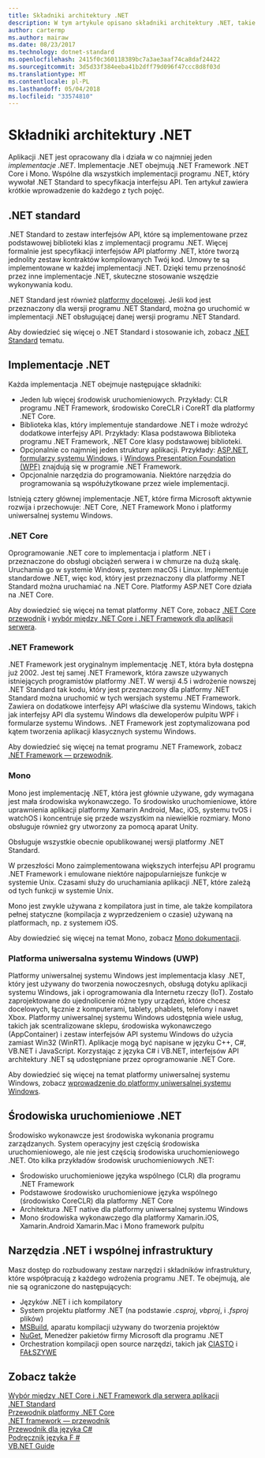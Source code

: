 ```yaml
---
title: Składniki architektury .NET
description: W tym artykule opisano składniki architektury .NET, takie jak .NET Standard, .NET implementacji środowiska uruchomieniowe .NET i narzędzi.
author: cartermp
ms.author: mairaw
ms.date: 08/23/2017
ms.technology: dotnet-standard
ms.openlocfilehash: 2415f0c360118389bc7a3ae3aaf74ca8daf24422
ms.sourcegitcommit: 3d5d33f384eeba41b2dff79d096f47ccc8d8f03d
ms.translationtype: MT
ms.contentlocale: pl-PL
ms.lasthandoff: 05/04/2018
ms.locfileid: "33574810"
---
```

# <a name="net-architectural-components"></a>Składniki architektury .NET

Aplikacji .NET jest opracowany dla i działa w co najmniej jeden *implementacje .NET*.  Implementacje .NET obejmują .NET Framework .NET Core i Mono. Wspólne dla wszystkich implementacji programu .NET, który wywołał .NET Standard to specyfikacja interfejsu API. Ten artykuł zawiera krótkie wprowadzenie do każdego z tych pojęć.

## <a name="net-standard"></a>.NET standard

.NET Standard to zestaw interfejsów API, które są implementowane przez podstawowej biblioteki klas z implementacji programu .NET. Więcej formalnie jest specyfikacji interfejsów API platformy .NET, które tworzą jednolity zestaw kontraktów kompilowanych Twój kod. Umowy te są implementowane w każdej implementacji .NET. Dzięki temu przenośność przez inne implementacje .NET, skuteczne stosowanie wszędzie wykonywania kodu.

.NET Standard jest również [platformy docelowej](glossary.md#target-framework). Jeśli kod jest przeznaczony dla wersji programu .NET Standard, można go uruchomić w implementacji .NET obsługującej danej wersji programu .NET Standard.

Aby dowiedzieć się więcej o .NET Standard i stosowanie ich, zobacz [.NET Standard](net-standard.md) tematu.

## <a name="net-implementations"></a>Implementacje .NET

Każda implementacja .NET obejmuje następujące składniki:

- Jeden lub więcej środowisk uruchomieniowych. Przykłady: CLR programu .NET Framework, środowisko CoreCLR i CoreRT dla platformy .NET Core.
- Biblioteka klas, który implementuje standardowe .NET i może wdrożyć dodatkowe interfejsy API. Przykłady: Klasa podstawowa Biblioteka programu .NET Framework, .NET Core klasy podstawowej biblioteki.
- Opcjonalnie co najmniej jeden struktury aplikacji. Przykłady: [ASP.NET](https://www.asp.net/), [formularzy systemu Windows](../framework/winforms/windows-forms-overview.md), i [Windows Presentation Foundation (WPF)](../framework/wpf/index.md) znajdują się w programie .NET Framework.
- Opcjonalnie narzędzia do programowania. Niektóre narzędzia do programowania są współużytkowane przez wiele implementacji.

Istnieją cztery głównej implementacje .NET, które firma Microsoft aktywnie rozwija i przechowuje: .NET Core, .NET Framework Mono i platformy uniwersalnej systemu Windows.

### <a name="net-core"></a>.NET Core

Oprogramowanie .NET core to implementacja i platform .NET i przeznaczone do obsługi obciążeń serwera i w chmurze na dużą skalę. Uruchamia go w systemie Windows, system macOS i Linux. Implementuje standardowe .NET, więc kod, który jest przeznaczony dla platformy .NET Standard można uruchamiać na .NET Core. Platformy ASP.NET Core działa na .NET Core. 

Aby dowiedzieć się więcej na temat platformy .NET Core, zobacz [.NET Core przewodnik](../core/index.md) i [wybór między .NET Core i .NET Framework dla aplikacji serwera](choosing-core-framework-server.md).

### <a name="net-framework"></a>.NET Framework

.NET Framework jest oryginalnym implementację .NET, która była dostępna już 2002. Jest tej samej .NET Framework, która zawsze używanych istniejących programistów platformy .NET. W wersji 4.5 i wdrożenie nowszej .NET Standard tak kodu, który jest przeznaczony dla platformy .NET Standard można uruchomić w tych wersjach systemu .NET Framework. Zawiera on dodatkowe interfejsy API właściwe dla systemu Windows, takich jak interfejsy API dla systemu Windows dla deweloperów pulpitu WPF i formularze systemu Windows. .NET Framework jest zoptymalizowana pod kątem tworzenia aplikacji klasycznych systemu Windows.

Aby dowiedzieć się więcej na temat programu .NET Framework, zobacz [.NET Framework — przewodnik](../framework/index.md).

### <a name="mono"></a>Mono

Mono jest implementację .NET, która jest głównie używane, gdy wymagana jest mała środowiska wykonawczego. To środowisko uruchomieniowe, które uprawnienia aplikacji platformy Xamarin Android, Mac, iOS, systemu tvOS i watchOS i koncentruje się przede wszystkim na niewielkie rozmiary. Mono obsługuje również gry utworzony za pomocą aparat Unity.

Obsługuje wszystkie obecnie opublikowanej wersji platformy .NET Standard.

W przeszłości Mono zaimplementowana większych interfejsu API programu .NET Framework i emulowane niektóre najpopularniejsze funkcje w systemie Unix. Czasami służy do uruchamiania aplikacji .NET, które zależą od tych funkcji w systemie Unix.

Mono jest zwykle używana z kompilatora just in time, ale także kompilatora pełnej statyczne (kompilacja z wyprzedzeniem o czasie) używaną na platformach, np. z systemem iOS.

Aby dowiedzieć się więcej na temat Mono, zobacz [Mono dokumentacji](https://www.mono-project.com/docs/).

### <a name="universal-windows-platform-uwp"></a>Platforma uniwersalna systemu Windows (UWP)

Platformy uniwersalnej systemu Windows jest implementacja klasy .NET, który jest używany do tworzenia nowoczesnych, obsługą dotyku aplikacji systemu Windows, jak i oprogramowania dla Internetu rzeczy (IoT). Zostało zaprojektowane do ujednolicenie różne typy urządzeń, które chcesz docelowych, łącznie z komputerami, tablety, phablets, telefony i nawet Xbox. Platformy uniwersalnej systemu Windows udostępnia wiele usług, takich jak scentralizowane sklepu, środowiska wykonawczego (AppContainer) i zestaw interfejsów API systemu Windows do użycia zamiast Win32 (WinRT). Aplikacje mogą być napisane w języku C++, C#, VB.NET i JavaScript. Korzystając z języka C# i VB.NET, interfejsów API architektury .NET są udostępniane przez oprogramowanie .NET Core.

Aby dowiedzieć się więcej na temat platformy uniwersalnej systemu Windows, zobacz [wprowadzenie do platformy uniwersalnej systemu Windows](https://docs.microsoft.com/windows/uwp/get-started/universal-application-platform-guide).

## <a name="net-runtimes"></a>Środowiska uruchomieniowe .NET

Środowisko wykonawcze jest środowiska wykonania programu zarządzanych. System operacyjny jest częścią środowiska uruchomieniowego, ale nie jest częścią środowiska uruchomieniowego .NET. Oto kilka przykładów środowisk uruchomieniowych .NET:
 
 - Środowisko uruchomieniowe języka wspólnego (CLR) dla programu .NET Framework
 - Podstawowe środowisko uruchomieniowe języka wspólnego (środowisko CoreCLR) dla platformy .NET Core
 - Architektura .NET native dla platformy uniwersalnej systemu Windows 
 - Mono środowiska wykonawczego dla platformy Xamarin.iOS, Xamarin.Android Xamarin.Mac i Mono framework pulpitu

## <a name="net-tooling-and-common-infrastructure"></a>Narzędzia .NET i wspólnej infrastruktury

Masz dostęp do rozbudowany zestaw narzędzi i składników infrastruktury, które współpracują z każdego wdrożenia programu .NET. Te obejmują, ale nie są ograniczone do następujących:

- Języków .NET i ich kompilatory
- System projektu platformy .NET (na podstawie *.csproj*, *vbproj*, i *.fsproj* plików)
- [MSBuild](/visualstudio/msbuild/msbuild), aparatu kompilacji używany do tworzenia projektów
- [NuGet](/nuget/), Menedżer pakietów firmy Microsoft dla programu .NET
- Orchestration kompilacji open source narzędzi, takich jak [CIASTO](https://cakebuild.net/) i [FAŁSZYWE](https://fake.build/)

## <a name="see-also"></a>Zobacz także
[Wybór między .NET Core i .NET Framework dla serwera aplikacji](choosing-core-framework-server.md)   
[.NET Standard](net-standard.md)  
[Przewodnik platformy .NET Core](../core/index.md)  
[.NET framework — przewodnik](../framework/index.md)  
[Przewodnik dla języka C#](../csharp/index.md)  
[Podręcznik języka F #](../fsharp/index.md)  
[VB.NET Guide](../visual-basic/index.md)  

